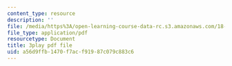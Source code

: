 ```yaml
---
content_type: resource
description: ''
file: /media/https%3A/open-learning-course-data-rc.s3.amazonaws.com/18-085-computational-science-and-engineering-i-fall-2008/a56d9ffb1470f7acf91987c079c883c6_Y_lWzD2vigk.pdf
file_type: application/pdf
resourcetype: Document
title: 3play pdf file
uid: a56d9ffb-1470-f7ac-f919-87c079c883c6
---
```


